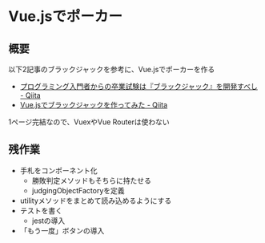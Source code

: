 # Vue.jsでポーカー

## 概要
以下2記事のブラックジャックを参考に、Vue.jsでポーカーを作る

* [プログラミング入門者からの卒業試験は『ブラックジャック』を開発すべし \- Qiita](https://qiita.com/hirossyi73/items/cf8648c31898216312e5)
* [Vue\.jsでブラックジャックを作ってみた \- Qiita](https://qiita.com/t2kojima/items/88a924fa3807909e0488)

1ページ完結なので、VuexやVue Routerは使わない

## 残作業
* 手札をコンポーネント化
  * 勝敗判定メソッドもそちらに持たせる
  * judgingObjectFactoryを定義
* utilityメソッドをまとめて読み込めるようにする
* テストを書く
  * jestの導入
* 「もう一度」ボタンの導入

